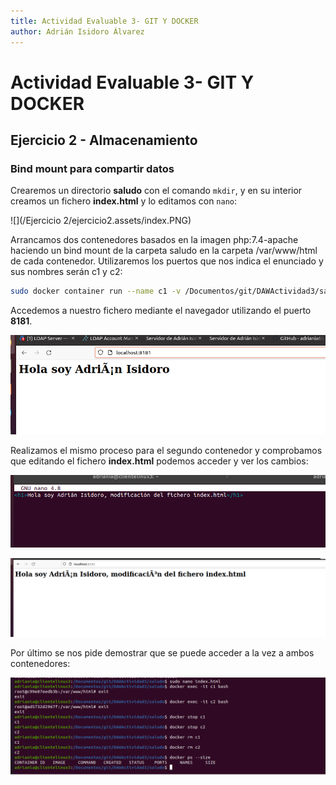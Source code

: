 ```yaml
---
title: Actividad Evaluable 3- GIT Y DOCKER
author: Adrián Isidoro Álvarez
---
```


# Actividad Evaluable 3- GIT Y DOCKER

## Ejercicio 2 - Almacenamiento

### Bind mount para compartir datos

Crearemos un directorio **saludo** con el comando `mkdir`, y en su interior creamos un fichero **index.html** y lo editamos con `nano`:

![](/Ejercicio 2/ejercicio2.assets/index.PNG)

Arrancamos dos contenedores basados en la imagen php:7.4-apache haciendo un bind mount de la carpeta saludo en la carpeta /var/www/html de cada contenedor. Utilizaremos los puertos que nos indica el enunciado y sus nombres serán c1 y c2:

```bash
sudo docker container run --name c1 -v /Documentos/git/DAWActividad3/saludo:/var/www/html --publis 8181:80 --detach --restart=always php:7.4-apache
```

Accedemos a nuestro fichero mediante el navegador utilizando el puerto **8181**.

![](/ejercicio2.assets/localhost8181.PNG)

Realizamos el mismo proceso para el segundo contenedor y comprobamos que editando el fichero **index.html** podemos acceder y ver los cambios:

![](/ejercicio2.assets/indexmodificado.PNG)

![](/ejercicio2.assets/localhost8282.PNG)

Por último se nos pide demostrar que se puede acceder a la vez a ambos contenedores:

![](/ejercicio2.assets/entrarc1yc2.PNG)

